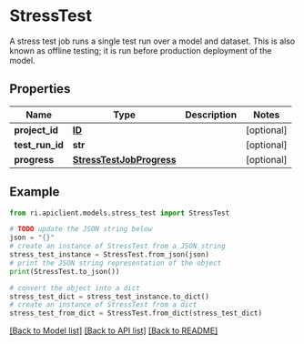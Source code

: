 # StressTest

A stress test job runs a single test run over a model and dataset. This is also known as offline testing; it is run before production deployment of the model.

## Properties

Name | Type | Description | Notes
------------ | ------------- | ------------- | -------------
**project_id** | [**ID**](ID.md) |  | [optional] 
**test_run_id** | **str** |  | [optional] 
**progress** | [**StressTestJobProgress**](StressTestJobProgress.md) |  | [optional] 

## Example

```python
from ri.apiclient.models.stress_test import StressTest

# TODO update the JSON string below
json = "{}"
# create an instance of StressTest from a JSON string
stress_test_instance = StressTest.from_json(json)
# print the JSON string representation of the object
print(StressTest.to_json())

# convert the object into a dict
stress_test_dict = stress_test_instance.to_dict()
# create an instance of StressTest from a dict
stress_test_from_dict = StressTest.from_dict(stress_test_dict)
```
[[Back to Model list]](../README.md#documentation-for-models) [[Back to API list]](../README.md#documentation-for-api-endpoints) [[Back to README]](../README.md)

